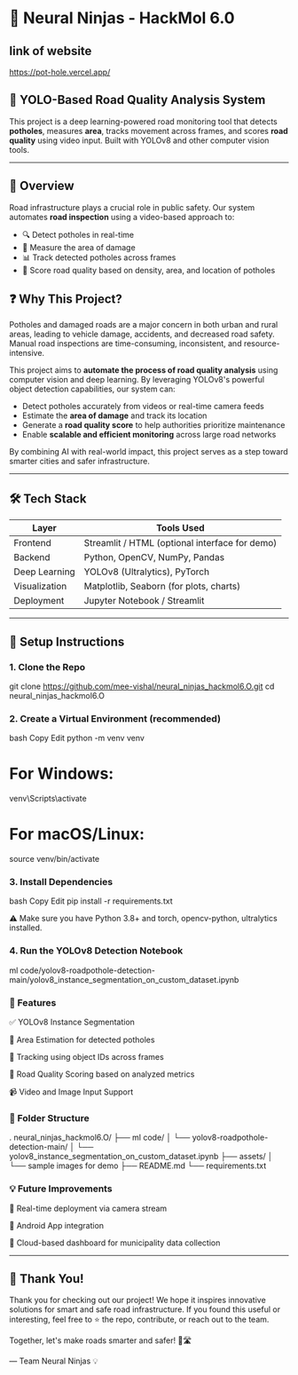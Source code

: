 # 🧠 Neural Ninjas - HackMol 6.0

## link of website
https://pot-hole.vercel.app/

## 🚧 YOLO-Based Road Quality Analysis System

This project is a deep learning-powered road monitoring tool that detects **potholes**, measures **area**, tracks movement across frames, and scores **road quality** using video input. Built with YOLOv8 and other computer vision tools.

---

## 📌 Overview

Road infrastructure plays a crucial role in public safety. Our system automates **road inspection** using a video-based approach to:

- 🔍 Detect potholes in real-time
- 🎯 Measure the area of damage
- 📊 Track detected potholes across frames
- 🧮 Score road quality based on density, area, and location of potholes

## ❓ Why This Project?

Potholes and damaged roads are a major concern in both urban and rural areas, leading to vehicle damage, accidents, and decreased road safety. Manual road inspections are time-consuming, inconsistent, and resource-intensive.

This project aims to **automate the process of road quality analysis** using computer vision and deep learning. By leveraging YOLOv8's powerful object detection capabilities, our system can:

- Detect potholes accurately from videos or real-time camera feeds
- Estimate the **area of damage** and track its location
- Generate a **road quality score** to help authorities prioritize maintenance
- Enable **scalable and efficient monitoring** across large road networks

By combining AI with real-world impact, this project serves as a step toward smarter cities and safer infrastructure.


---

## 🛠 Tech Stack

| Layer          | Tools Used                                           |
|----------------|------------------------------------------------------|
| Frontend       | Streamlit / HTML (optional interface for demo)       |
| Backend        | Python, OpenCV, NumPy, Pandas                        |
| Deep Learning  | YOLOv8 (Ultralytics), PyTorch                        |
| Visualization  | Matplotlib, Seaborn (for plots, charts)             |
| Deployment     | Jupyter Notebook / Streamlit                        |

---

## 🚀 Setup Instructions

### 1. Clone the Repo
git clone https://github.com/mee-vishal/neural_ninjas_hackmol6.O.git
cd neural_ninjas_hackmol6.O


### 2. Create a Virtual Environment (recommended)
bash
Copy
Edit
python -m venv venv
# For Windows:
venv\Scripts\activate
# For macOS/Linux:
source venv/bin/activate


### 3. Install Dependencies
bash
Copy
Edit
pip install -r requirements.txt


⚠️ Make sure you have Python 3.8+ and torch, opencv-python, ultralytics installed.

### 4. Run the YOLOv8 Detection Notebook

ml code/yolov8-roadpothole-detection-main/yolov8_instance_segmentation_on_custom_dataset.ipynb

### 🧪 Features
✅ YOLOv8 Instance Segmentation

📏 Area Estimation for detected potholes

📍 Tracking using object IDs across frames

🧠 Road Quality Scoring based on analyzed metrics

📹 Video and Image Input Support


### 📂 Folder Structure
.
neural_ninjas_hackmol6.O/ ├── ml code/ │ └── yolov8-roadpothole-detection-main/ │ └── yolov8_instance_segmentation_on_custom_dataset.ipynb ├── assets/ │ └── sample images for demo ├── README.md └── requirements.txt


### 💡 Future Improvements
🔌 Real-time deployment via camera stream

📱 Android App integration

📡 Cloud-based dashboard for municipality data collection

---

## 🙌 Thank You!

Thank you for checking out our project! We hope it inspires innovative solutions for smart and safe road infrastructure. If you found this useful or interesting, feel free to ⭐ the repo, contribute, or reach out to the team.

Together, let's make roads smarter and safer! 🚗🛣️

— Team Neural Ninjas 💡

